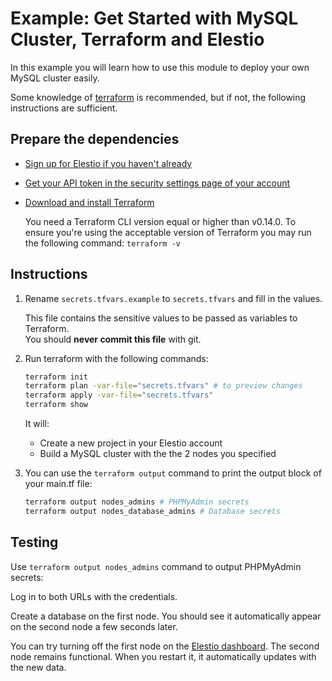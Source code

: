 # Example: Get Started with MySQL Cluster, Terraform and Elestio

In this example you will learn how to use this module to deploy your own MySQL cluster easily.

Some knowledge of [terraform](https://developer.hashicorp.com/terraform/intro) is recommended, but if not, the following instructions are sufficient.

## Prepare the dependencies

- [Sign up for Elestio if you haven't already](https://dash.elest.io/signup)

- [Get your API token in the security settings page of your account](https://dash.elest.io/account/security)

- [Download and install Terraform](https://www.terraform.io/downloads)

  You need a Terraform CLI version equal or higher than v0.14.0.
  To ensure you're using the acceptable version of Terraform you may run the following command: `terraform -v`

## Instructions

1. Rename `secrets.tfvars.example` to `secrets.tfvars` and fill in the values.

   This file contains the sensitive values to be passed as variables to Terraform.</br>
   You should **never commit this file** with git.

2. Run terraform with the following commands:

   ```bash
   terraform init
   terraform plan -var-file="secrets.tfvars" # to preview changes
   terraform apply -var-file="secrets.tfvars"
   terraform show
   ```

   It will:

   - Create a new project in your Elestio account
   - Build a MySQL cluster with the the 2 nodes you specified

3. You can use the `terraform output` command to print the output block of your main.tf file:

   ```bash
   terraform output nodes_admins # PHPMyAdmin secrets
   terraform output nodes_database_admins # Database secrets
   ```

## Testing

Use `terraform output nodes_admins` command to output PHPMyAdmin secrets:

Log in to both URLs with the credentials.

Create a database on the first node.
You should see it automatically appear on the second node a few seconds later.

You can try turning off the first node on the [Elestio dashboard](https://dash.elest.io/).
The second node remains functional.
When you restart it, it automatically updates with the new data.
